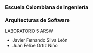 ### Escuela Colombiana de Ingeniería

### Arquitecturas de Software

LABORATORIO 5 ARSW

- Javier Fernando Silva León
- Juan Felipe Ortiz Niño





